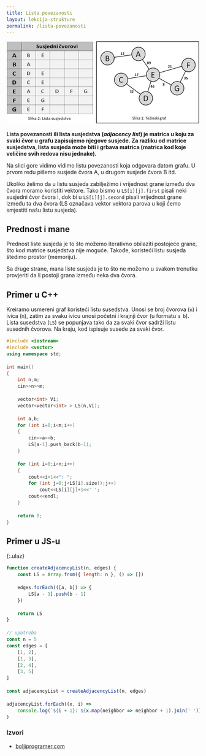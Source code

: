```yaml
---
title: Lista povezanosti
layout: lekcija-strukture
permalink: /lista-povezanosti
---
```


![](/images/koncepti/podaci/lista-susedstva.png)

**Lista povezanosti ili lista susjedstva (*adjacency list*) je matrica u koju za svaki čvor u grafu zapisujemo njegove susjede. Za razliku od matrice susjedstva, lista susjeda može biti i grbava matrica (matrica kod koje veličine svih redova nisu jednake).**

Na slici gore vidimo vidimo listu povezanosti koja odgovara datom grafu. U prvom redu pišemo susjede čvora A, u drugom susjede čvora B itd.

Ukoliko želimo da u listu susjeda zabilježimo i vrijednost grane između dva čvora moramo koristiti vektore. Tako bismo u `LS[i][j].first` pisali neki susjedni čvor čvora i, dok bi u `LS[i][j].second` pisali vrijednost grane između ta dva čvora (LS označava vektor vektora parova u koji ćemo smjestiti našu listu susjeda).

## Prednost i mane

Prednost liste susjeda je to što možemo iterativno obilaziti postojeće grane, što kod matrice susjedstva nije moguće. Takođe, koristeći listu susjeda štedimo prostor (memoriju). 

Sa druge strane, mana liste susjeda je to što ne možemo u svakom trenutku provjeriti da li postoji grana između neka dva čvora.

## Primer u C++

Kreiramo usmereni graf koristeći listu susedstva. Unosi se broj čvorova (`n`) i ivica (`m`), zatim za svaku ivicu unosi početni i krajnji čvor (u formatu `a b`). Lista susedstva (`LS`) se popunjava tako da za svaki čvor sadrži listu susednih čvorova. Na kraju, kod ispisuje susede za svaki čvor.

```cpp
#include <iostream>
#include <vector>
using namespace std;

int main()
{
    int n,m;
    cin>>n>>m;

    vector<int> Vi;
    vector<vector<int> > LS(n,Vi);

    int a,b;
    for (int i=0;i<m;i++)
    {
        cin>>a>>b;
        LS[a-1].push_back(b-1);
    }

    for (int i=0;i<n;i++)
    {
        cout<<i+1<<": ";
        for (int j=0;j<LS[i].size();j++)
            cout<<LS[i][j]+1<<' ';
        cout<<endl;
    }

    return 0;
}
```

## Primer u JS-u

{:.ulaz}
```js
function createAdjacencyList(n, edges) {
    const LS = Array.from({ length: n }, () => [])

    edges.forEach(([a, b]) => {
        LS[a - 1].push(b - 1)
    })

    return LS
}

// upotreba
const n = 5
const edges = [
    [1, 2],
    [1, 3],
    [2, 4],
    [3, 5]
]

const adjacencyList = createAdjacencyList(n, edges)

adjacencyList.forEach((x, i) => 
    console.log(`${i + 1}: ${x.map(neighbor => neighbor + 1).join(' ')}`)
)
```

### Izvori

- [boljiprogramer.com](http://boljiprogramer.com/napredno-programiranje/algoritmi-sa-grafovima/zapis-grafa-matrica-susjedstva-lista-susjeda/)
